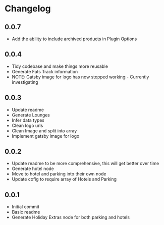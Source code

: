# Changelog

## 0.0.7

- Add the ability to include archived products in Plugin Options

## 0.0.4

- Tidy codebase and make things more reusable
- Generate Fats Track information
- NOTE: Gatsby image for logo has now stopped working - Currently investigating

## 0.0.3

- Update readme
- Generate Lounges
- Infer data types
- Clean logo urls
- Clean Image and split into array
- Implement gatsby image for logo

## 0.0.2

- Update readme to be more comprehensive, this will get better over time
- Generate hotel node
- Move to hotel and parking into their own node
- Update cofig to require array of Hotels and Parking

## 0.0.1

- Initial commit
- Basic readme
- Generate Holiday Extras node for both parking and hotels
